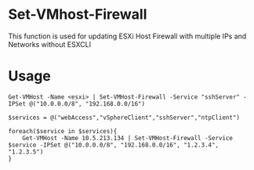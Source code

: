 # Set-VMhost-Firewall

This function is used for updating ESXi Host Firewall with multiple IPs and Networks without ESXCLI

# Usage

```
Get-VMHost -Name <esxi> | Set-VMHost-Firewall -Service "sshServer" -IPSet @("10.0.0.0/8", "192.168.0.0/16")
```

```  
$services = @("webAccess","vSphereClient","sshServer","ntpClient")

foreach($service in $services){
    Get-VMHost -Name 10.5.213.134 | Set-VMHost-Firewall -Service $service -IPSet @("10.0.0.0/8", "192.168.0.0/16", "1.2.3.4", "1.2.3.5")
}
```
